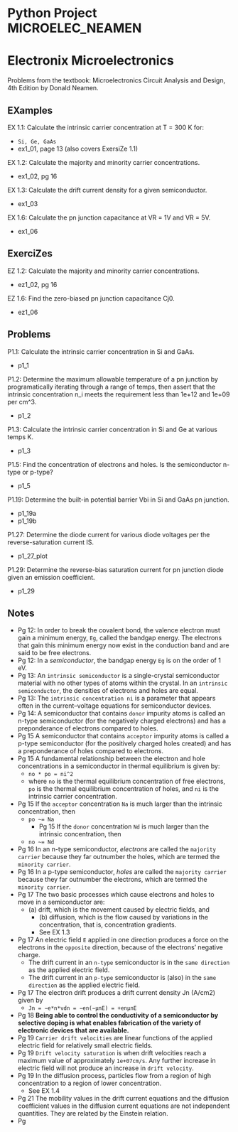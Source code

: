 # Python Project MICROELEC_NEAMEN
# Electronix Microelectronics
Problems from the textbook: Microelectronics Circuit Analysis and Design, 4th Edition by Donald Neamen.

## EXamples
EX 1.1: Calculate the intrinsic carrier concentration at T = 300 K for:
* `Si, Ge, GaAs`
* ex1_01, page 13 (also covers ExersiZe 1.1)

EX 1.2: Calculate the majority and minority carrier concentrations.
* ex1_02, pg 16

EX 1.3: Calculate the drift current density for a given semiconductor.
* ex1_03

EX 1.6: Calculate the pn junction capacitance at VR = 1V and VR = 5V.
* ex1_06

## ExerciZes
EZ 1.2: Calculate the majority and minority carrier concentrations.
* ez1_02, pg 16

EZ 1.6: Find the zero-biased pn junction capacitance Cj0.
* ez1_06

## Problems
P1.1: Calculate the intrinsic carrier concentration in Si and GaAs.
* p1_1

P1.2: Determine the maximum allowable temperature of a pn junction by
programatically iterating through	a range of temps, then assert that the
intrinsic concentration n_i meets the requirement	less than 1e+12 and 1e+09 per cm^3.
* p1_2

P1.3: Calculate the intrinsic carrier concentration in Si and Ge at various temps K.
* p1_3

P1.5: Find the concentration of electrons and holes. Is the semiconductor n-type
or p-type?
* p1_5

P1.19: Determine the built-in potential barrier Vbi in Si and GaAs pn junction.
* p1_19a
* p1_19b

P1.27: Determine the diode current for various diode voltages per the
reverse-saturation current IS.
* p1_27_plot

P1.29: Determine the reverse-bias saturation current for pn junction diode given
an emission coefficient.
* p1_29

## Notes
* Pg 12: In order to break the covalent bond, the valence electron must gain a minimum energy,
  `Eg`, called the bandgap energy. The electrons that gain this minimum energy now exist in the
  conduction band and are said to be free electrons.
* Pg 12: In a <i>semiconductor</i>, the bandgap energy `Eg` is on the order of 1 eV.
* Pg 13: An `intrinsic semiconductor` is a single-crystal semiconductor material with
  no other types of atoms within the crystal.  In an `intrinsic semiconductor`,
  the densities of electrons and holes are equal.
* Pg 13: The `intrinsic concentration ni` is a parameter that appears often in the current–voltage
  equations for semiconductor devices.
* Pg 14: A semiconductor that contains `donor` impurity atoms is called an n-type semiconductor
  (for the negatively charged electrons) and has a preponderance of electrons compared to holes.
* Pg 15 A semiconductor that contains `acceptor` impurity atoms is called a p-type semiconductor
  (for the positively charged holes created) and has a preponderance of holes compared to electrons.
* Pg 15 A fundamental relationship between the electron and hole concentrations in a
  semiconductor in thermal equilibrium is given by:
  - `no * po = ni^2`
  - where `no` is the thermal equilibrium concentration of free electrons, `po` is the thermal
    equilibrium concentration of holes, and `ni` is the intrinsic carrier concentration.
* Pg 15 If the `acceptor` concentration `Na` is much larger than the intrinsic concentration, then
  - `po ~= Na`
	* Pg 15 If the `donor` concentration `Nd` is much larger than the intrinsic concentration, then
  - `no ~= Nd`
* Pg 16 In an n-type semiconductor, <i>electrons</i> are called the `majority carrier` because
  they far outnumber the holes, which are termed the `minority carrier`.
* Pg 16 In a p-type semiconductor, <i>holes</i> are called the `majority carrier` because
  they far outnumber the electrons, which are termed the `minority carrier`.
* Pg 17 The two basic processes which cause electrons and holes to move in a semiconductor are:
  - (a) drift, which is the movement caused by electric fields, and
	- (b) diffusion, which is the flow caused by variations in the concentration, that is, concentration gradients.
	- See EX 1.3
* Pg 17 An electric field `E` applied in one direction produces a force on the electrons in the `opposite` direction,
  because of the electrons’ negative charge.
	- The drift current in an `n-type` semiconductor is in the `same direction` as the applied electric field.
	- The drift current in an `p-type` semiconductor is (also) in the `same direction` as the applied electric field.
* Pg 17 The electron drift produces a drift current density Jn (A/cm2) given by
  - `Jn = −e*n*vdn = −en(−μnE) = +enμnE`
* Pg 18 <b>Being able to control the conductivity of a semiconductor by selective doping is what enables fabrication
  of the variety of electronic devices that are available.</b>
* Pg 19 `Carrier drift velocities` are linear functions of the applied electric field for relatively small electric fields.
* Pg 19 `Drift velocity saturation` is when drift velocities reach a maximum value of approximately `1e+07cm/s`.
Any further increase in electric field will not produce an increase in `drift velocity`.
* Pg 19 In the diffusion process, particles flow from a region of high concentration to a region
of lower concentration.
  - See EX 1.4
* Pg 21 The mobility values in the drift current equations and the diffusion coefficient values in the diffusion current
equations are not independent quantities. They are related by the Einstein relation.
* Pg 


